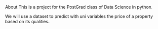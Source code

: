 About
This is a project for the PostGrad class of Data Science in python.

We will use a dataset to predict with uni variables the price of a property based on its qualities.

